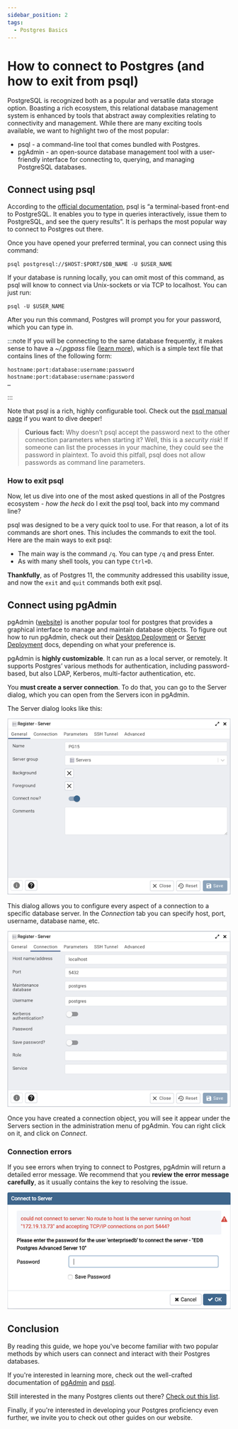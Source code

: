 ```yaml
---
sidebar_position: 2
tags:
  - Postgres Basics
---
```


# How to connect to Postgres (and how to exit from psql)

PostgreSQL is recognized both as a popular and versatile data storage option. Boasting a rich ecosystem, this relational database management system is enhanced by tools that abstract away complexities relating to connectivity and management. While there are many exciting tools available, we want to highlight two of the most popular:

- psql - a command-line tool that comes bundled with Postgres.
- pgAdmin - an open-source database management tool with a user-friendly interface for connecting to, querying, and managing PostgreSQL databases.

## Connect using psql

According to the [official documentation](https://www.postgresql.org/docs/current/app-psql.html), psql is “a terminal-based front-end to PostgreSQL. It enables you to type in queries interactively, issue them to PostgreSQL, and see the query results”. It is perhaps the most popular way to connect to Postgres out there.

Once you have opened your preferred terminal, you can connect using this command:

```
psql postgresql://$HOST:$PORT/$DB_NAME -U $USER_NAME
```

If your database is running locally, you can omit most of this command, as psql will know to connect via Unix-sockets or via TCP to localhost. You can just run:

```
psql -U $USER_NAME
```

After you run this command, Postgres will prompt you for your password, which you can type in.

:::note
If you will be connecting to the same database frequently, it makes sense to have a _~/.pgpass_ file ([learn more](https://www.postgresql.org/docs/current/libpq-pgpass.html)), which is a simple text file that contains lines of the following form:

```
hostname:port:database:username:password
hostname:port:database:username:password
…
```

:::

Note that psql is a rich, highly configurable tool. Check out the [psql manual page](https://www.postgresql.org/docs/current/app-psql.html) if you want to dive deeper!

> **Curious fact:** Why doesn’t psql accept the password next to the other connection parameters when starting it? Well, this is a _security risk_! If someone can list the processes in your machine, they could see the password in plaintext. To avoid this pitfall, psql does not allow passwords as command line parameters.

### How to exit psql

Now, let us dive into one of the most asked questions in all of the Postgres ecosystem - _how the heck_ do I exit the psql tool, back into my command line?

psql was designed to be a very quick tool to use. For that reason, a lot of its commands are short ones. This includes the commands to exit the tool. Here are the main ways to exit psql:

- The main way is the command `/q`. You can type `/q` and press Enter.
- As with many shell tools, you can type `Ctrl+D`.

**Thankfully**, as of Postgres 11, the community addressed this usability issue, and now the `exit` and `quit` commands both exit psql.

## Connect using pgAdmin

pgAdmin ([website](https://www.pgadmin.org/)) is another popular tool for postgres that provides a graphical interface to manage and maintain database objects. To figure out how to run pgAdmin, check out their [Desktop Deployment](https://www.pgadmin.org/docs/pgadmin4/latest/desktop_deployment.html) or [Server Deployment](https://www.pgadmin.org/docs/pgadmin4/latest/server_deployment.html) docs, depending on what your preference is.

pgAdmin is **highly customizable**. It can run as a local server, or remotely. It supports Postgres’ various methods for authentication, including password-based, but also LDAP, Kerberos, multi-factor authentication, etc.

You **must create a server connection**. To do that, you can go to the Server dialog, which you can open from the Servers icon in pgAdmin.

The Server dialog looks like this:

![server-general](images/server-general.png)

This dialog allows you to configure every aspect of a connection to a specific database server. In the _Connection_ tab you can specify host, port, username, database name, etc.

![server-connection](images/server-connection.png)

Once you have created a connection object, you will see it appear under the Servers section in the administration menu of pgAdmin. You can right click on it, and click on _Connect_.

### Connection errors

If you see errors when trying to connect to Postgres, pgAdmin will return a detailed error message. We recommend that you **review the error message carefully**, as it usually contains the key to resolving the issue.

![ce-not-running](images/ce-not-running.png)

## Conclusion

By reading this guide, we hope you've become familiar with two popular methods by which users can connect and interact with their Postgres databases.

If you're interested in learning more, check out the well-crafted documentation of [pgAdmin](https://www.pgadmin.org/docs/pgadmin4/latest/index.html) and [psql](https://www.postgresql.org/docs/current/app-psql.html).

Still interested in the many Postgres clients out there? [Check out this list](https://wiki.postgresql.org/wiki/PostgreSQL_Clients).

Finally, if you're interested in developing your Postgres proficiency even further, we invite you to check out other guides on our website.
